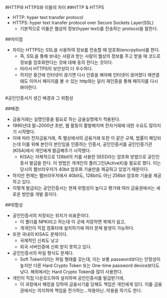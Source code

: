 #HTTP와 HTTPS와 이들의 차이
##HTTP & HTTPS

- HTTP: hyper text transfer protocol
- HTTPS: hyper text transfer protocol over Secure Sockets Layer(SSL)
	- 기본적으로 이둘은 웹상의 정보(hyper text)를 전송하는 protocol을 말한다.
	
##차이점

- 차이는 HTTPS는 SSL을 사용하여 정보를 전송할 때 암호화(encrpytion)를 한다. 
	- 즉, SSL을 통해 보내는 사람과 받는 사람이 웹상의 정보를 주고 받을 때 코드로 정보를 암호화한다는 것에 대해 동의 한다는 것이다. 
	- 따라서 HTTPS의 보안성이 더 우수하다. 
	- 하지만 중간에 인터넷이 끊기면 다시 인증을 해야해 인터넷이 끊어졌다 재연결돼도 이어서 페이지를 볼 수 있는 http와는 달리 재인증을 통해 페이지를 다시 봐야한다. 




#공인인증서가 생긴 배경과 그 위험성
 
##배경:
- 금융거래는 실명인증을 필요로 하는 금융실명제가 적용된다.
- 1990년대 말~2000년 초반, 웹 활동이 활발해지며 전자거래에 대한 수요도 많아지기 시작했다. 
- 이에 따라 전자금융거래, 즉 웹상에서의 금융거래 또한 이 같은 규제, 법률이 해당되는데 이를 위해 본인이 본인임을 인증하는 인증서, 공인인증서를 공인인증기관(KISA)에서 개인에게 발급해주기 시작했다. 
	- KISA는 자체적으로 128bit의 키를 사용한 SEED라는 암호화 방법으로 공인인증서 발급을 한다. 이 방법은 개개인의 플러그인(ActiveX)을 필요로 했다. 이는 당시의 웹브라우저가 40bit 암호화 기술만을 제공하고 있었기 때문이다. 
- 하지만 현재는 웹브라우저에서 40bit도, 128bit도 아닌 256bit 암호롸 기술을 제공하고 있다. 
- 이렇게 발급되는 공인인증서는 현재 위험성이 높다고 평가돼 여러 금융권에서는 새로운 방안을 개발 중이다. 

##위험성
- 공인인증서의 저장되는 위치가 비표준이다. 
	- 이 폴더를 NPKI라고 하는데 	이 곳에 저장하면 복제가 쉽고, 
	- 개개인이 직접 컴퓨터에 설치하기에 여러 문제 발생이 가능하다.
- 또한 국내의 KISA도 문제이다. 
	- 국제적인 신뢰도 낮고
	- 외국 서버인증에 신뢰 받지 못하고 있다.
- 공인인증서의 파일 형식도 문제다. 
	- Soft Token이라는 파일 형태를 갖는데, 이는 보통 password보다는 안정성이 높지만 다른 Hard Crypto Token 또는 One-time password device보다도 낮다. 해외에서는 Hard Crypto Token을 많이 사용한다. 
- 개인이 직접 다운로드하여 설치하며 공인인증서를 발급받기에,
	- 이 과정에서 해킹을 당하여 금융사기를 당해도 책임은 개인에게 있다. 이를 금융권에서는 의지하여 책임을 전가하는...악용아닌..악용을 하기도 한다.